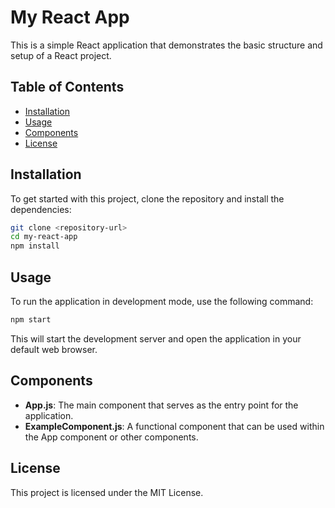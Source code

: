 # My React App

This is a simple React application that demonstrates the basic structure and setup of a React project.

## Table of Contents

- [Installation](#installation)
- [Usage](#usage)
- [Components](#components)
- [License](#license)

## Installation

To get started with this project, clone the repository and install the dependencies:

```bash
git clone <repository-url>
cd my-react-app
npm install
```

## Usage

To run the application in development mode, use the following command:

```bash
npm start
```

This will start the development server and open the application in your default web browser.

## Components

- **App.js**: The main component that serves as the entry point for the application.
- **ExampleComponent.js**: A functional component that can be used within the App component or other components.

## License

This project is licensed under the MIT License.